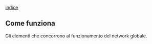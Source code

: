 [indice](README.md)
## Come funziona
Gli elementi che concorrono al funzionamento del network globale.
